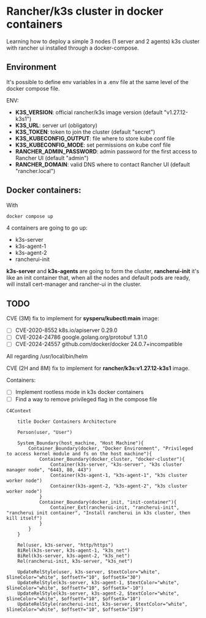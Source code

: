 # Rancher/k3s cluster in docker containers

Learning how to deploy a simple 3 nodes (1 server and 2 agents) k3s cluster with rancher ui installed through a docker-compose.

## Environment

It's possible to define env variables in a .env file at the same level of the docker compose file.

ENV:
- **K3S_VERSION**: official rancher/k3s image version (default "v1.27.12-k3s1")
- **K3S_URL**: server url (obligatory)
- **K3S_TOKEN**: token to join the cluster (default "secret")
- **K3S_KUBECONFIG_OUTPUT**: file where to store kube conf file
- **K3S_KUBECONFIG_MODE**: set permissions on kube conf file
- **RANCHER_ADMIN_PASSWORD**: admin password for the first access to Rancher UI (default "admin")
- **RANCHER_DOMAIN**: valid DNS where to contact Rancher UI (default "rancher.local")

## Docker containers:

With

```bash
docker compose up
```

4 containers are going to go up:

- k3s-server
- k3s-agent-1
- k3s-agent-2
- rancherui-init

**k3s-server** and **k3s-agents** are going to form the cluster, **rancherui-init** it's like an init container that, when all the nodes and default pods are ready, will install cert-manager and rancher-ui in the cluster.


## TODO

CVE (3M) fix to implement for **sysperu/kubectl:main** image:

- [ ] CVE-2020-8552 k8s.io/apiserver 0.29.0
- [ ] CVE-2024-24786⁠ google.golang.org/protobuf 1.31.0
- [ ] CVE-2024-24557 github.com/docker/docker 24.0.7+incompatible

All regarding /usr/local/bin/helm

CVE (2H and 8M) fix to implement for **rancher/k3s:v1.27.12-k3s1** image.

Containers:
- [ ] Implement rootless mode in k3s docker containers
- [ ] Find a way to remove privileged flag in the compose file

```mermaid
C4Context

    title Docker Containers Architecture

    Person(user, "User")

    System_Boundary(host_machine, "Host Machine"){
        Container_Boundary(docker, "Docker Environment", "Privileged to access kernel module and fs on the host machine"){
            Container_Boundary(docker_cluster, "docker-cluster"){    
                Container(k3s-server, "k3s-server", "k3s cluster manager node", "6443, 80, 443")
                Container(k3s-agent-1, "k3s-agent-1", "k3s cluster worker node")
                Container(k3s-agent-2, "k3s-agent-2", "k3s cluster worker node")
            }
            Container_Boundary(docker_init, "init-container"){
                Container_Ext(rancherui-init, "rancherui-init", "rancherui init container", "Install rancherui in k3s cluster, then kill itself")
            }
        }
    }

    Rel(user, k3s-server, "http/https")
    BiRel(k3s-server, k3s-agent-1, "k3s_net")
    BiRel(k3s-server, k3s-agent-2, "k3s_net")
    Rel(rancherui-init, k3s-server, "k3s_net")

    UpdateRelStyle(user, k3s-server, $textColor="white", $lineColor="white", $offsetY="10", $offsetX="30")
    UpdateRelStyle(k3s-server, k3s-agent-1, $textColor="white", $lineColor="white", $offsetY="10", $offsetX="-10")
    UpdateRelStyle(k3s-server, k3s-agent-2, $textColor="white", $lineColor="white", $offsetY="10", $offsetX="10")
    UpdateRelStyle(rancherui-init, k3s-server, $textColor="white", $lineColor="white", $offsetY="10", $offsetX="150")

```